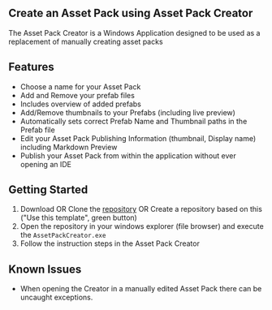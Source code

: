 ## Create an Asset Pack using Asset Pack Creator
The Asset Pack Creator is a Windows Application designed to be used as a replacement of manually creating asset packs

## Features
- Choose a name for your Asset Pack
- Add and Remove your prefab files
- Includes overview of added prefabs
- Add/Remove thumbnails to your Prefabs (including live preview)
- Automatically sets correct Prefab Name and Thumbnail paths in the Prefab file
- Edit your Asset Pack Publishing Information (thumbnail, Display name) including Markdown Preview
- Publish your Asset Pack from within the application without ever opening an IDE

## Getting Started

1. Download OR Clone the [repository](https://github.com/kosch104/CS2-CustomAssetPack) OR Create a repository based on this ("Use this template", green button)
2. Open the repository in your windows explorer (file browser) and execute the `AssetPackCreator.exe`
3. Follow the instruction steps in the Asset Pack Creator

## Known Issues
- When opening the Creator in a manually edited Asset Pack there can be uncaught exceptions. 
